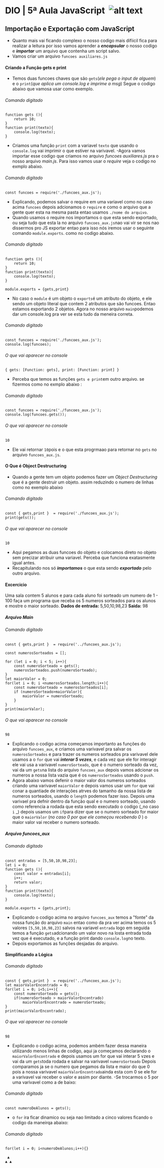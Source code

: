 # DIO | 5ª Aula JavaScript  ![alt text](https://i.imgur.com/Y9owhBX.png, 'it works like magic')

## Importação e Exportação com JavaScript
- Quanto mais vai ficando complexo o nosso codigo mais difiicil fica para realizar a leitura por isso vamos aprender a _**encapsular**_ o nosso codigo e _**importar**_ um arquivo que contenha um script salvo. 
- Vamos criar um arquivo `funcoes auxiliares.js`
#### Criando a Função gets e print
- Temos duas funcoes chaves que são `gets`(_ele pega o input de alguem_) e o `print`(_que aplica um console.log e imprime a msg_)
Segue o codigo abaixo que vamosa usar como exemplo.
###### Comando digitado
```
function gets (){
    return 10;
}
function print(texto){
    console.log(texto);
}
```
- Criamos uma função `print` com a variavel `texto` que usando o `console.log` vai imprimir o que estiver na varivavel.
-Agora vamos importar esse codigo que criamos no arquivo _funcoes auxiliares.js_  pra o nosso arquivo _main.js_.
Para isso vamos usar o _require_ veja o codigo no exmplo abaixo.
###### Comando digitado
```
const funcoes = require('./funcoes_aux.js');
```
- Explicando, podemos salvar o require em uma variavel como no caso acima `funcoes` depois adcionamos o `require` e como o arquivo que a gente quer esta na mesma pasta entao usamos `./nome do arquivo`.
- Quando usamos o require nos importamos o que esta sendo exportado, ou seja tudo que esta la no arquivo `funcoes_aux.js`nao vai vir se nos nao dissermos pro JS exportar entao para isso nós iremos usar o seguinte comando `module.exports`. como no codigo abaixo.
###### Comando digitado
```
function gets (){
    return 10;
}
function print(texto){
    console.log(texto);
}

module.exports = {gets,print}
```
- No caso o `module` é um objeto o `exports`é um atributo do objeto, e ele sendo um objeto literal que contem 2 atributos que são funcoes.
Entao estamos exportando 2 objetos. Agora no nosso arquivo `main`podemos dar um console.log pra ver se esta tudo da meneira correta.
###### Comando digitado
```
const funcoes = require('./funcoes_aux.js');
console.log(funcoes);

```
###### O que vai aparecer no console
```
{ gets: [Function: gets], print: [Function: print] }
```
- Perceba que temos as funções `gets e print`em outro arquivo. se fizermos como no exmplo abaixo :
###### Comando digitado
```
const funcoes = require('./funcoes_aux.js');
console.log(funcoes.gets());

```
###### O que vai aparecer no console
```
10
```
- Ele vai retornar `10`pois e o que esta progrmaao para retornar no `gets` no arquivo `funcoes_aux.js`.
#### O Que é Object Destructuring
 - Quando a gente tem um objeto podemos fazer um _Object Destructuring_ que é a gente destruir um objeto.
 assim reduzindo o numero de linhas como no exemplo abaixo 
 ###### Comando digitado
```
const { gets,print }  = require('./funcoes_aux.js');
print(gets());
```
###### O que vai aparecer no console
```
10
```
- Aqui pegamos as duas funcoes do objeto e colocamos direto no objeto sem precizar atribuir uma variavel.
Perceba que funciona exatasmente igual antes.
- Recapitulando nos só _**importamos**_ o que esta sendo _**exportado**_ pelo outro arquivo.
#### Excercicio
  Uma sala contem 5 alunos e para cada  aluno foi sorteado um numero de 
 1 - 100 
faça um programa que receba os 5 numeros  sorteados para os alunos e mostre 
o maior sorteado.
**Dados de entrada:**
5,50,10,98,23
**Saida:** 98
##### _**Arquivo Main**_
###### Comando digitado
```
const { gets,print }  = require('../funcoes_aux.js');

const numerosSorteados = [];

for (let i = 0; i < 5; i++){
    const numeroSorteado = gets();
    numerosSorteados.push(numeroSorteado);
}
let maiorValor = 0;
for(let i = 0; i <numerosSorteados.length;i++){
    const numeroSorteado = numerosSorteados[i];
    if (numeroSorteado>maiorValor){
        maiorValor = numeroSorteado;
    }
}
print(maiorValor);
```
###### O que vai aparecer no console
```
98
```
- Explicando o codigo acima começamos importanto as funções do arquivo `funcoes_aux`, e criamos uma varivavel pra salvar os `numerosSorteados` e para trazer os numeros sorteados pra varivavel dele usamos a o `for` que vai **_interar 5 vezes_**, e cada vez que ele for interagir ele vai usa a varivavel `numeroSorteado`, que é o numero sorteado da vez, vai da um `gets`na lista do arquivo `funcoes_aux` depois vamos adcionar os numeros a nossa lista vazia que é os `numerosSorteados` usando o `push`.
- Agora abaixo vamos defenir o maior valor dos numeros sorteados criando uma varivavel `maiorValor` e depois vamos usar um `for` que vai conar a quantiade de interações atrves do tamanho da nossa lista de numeros sorteados, usando o `length` podemos fazer isso.
Depois uma varivael pra defnir dentro da função qual e o numero sorteado, usando como referencia a rodada que esta sendo executado o codigo (_no caso `i` _) depois usamos um `if`para dizer que se o numero sorteado for maior que o `maiorValor` (_no caso 0 por que ele começou recebendo 0_ ) o maior valor vai receber o numero sorteado.
##### _**Arquivo funcoes_aux**_
###### Comando digitado
```
const entradas = [5,50,10,98,23];
let i = 0;
function gets (){
    const valor = entradas[i];
    i++;
    return valor;
}
function print(texto){
    console.log(texto);
}

module.exports = {gets,print};
```
- Explicando o codigo acima no arquivo `funcoes_aux` temos a "fonte" da nossa função do arquivo `main` entao como da pra ver acima temos os 5 valores `[5,50,10,98,23]` salvos na variavel `entrada` logo em seguida temos a função `gets`adcionando um valor novo na losta entrada toda vez que é executado, e a função print dando `console.log`no texto.
- Depois exportamos as funções desjadas do arquivo.

#### Simplificando a Lógica
###### Comando digitado
```
const { gets,print }  = require('../funcoes_aux.js');
let maiorValorEncontrado = 0;
for(let i = 0; i<5;i++){
    const numeroSorteado = gets();
    if(numeroSorteado > maiorValorEncontrado)
        maiorValorEncontrado = numeroSorteado;
}
print(maiorValorEncontrado);
```
###### O que vai aparecer no console
```
98
```
- Explicando o codigo acima, podemos ambém fazer dessa maneira utilizando menos linhas de codigo, aqui ja começamos declarando o `maiorValorEncontrado` e depois usamos um for que vai interar 5 vzes e vai da um `gets`toda rodada e salvar na varivavel `numeroSorteado`
Depois comparamos ja se o numero que pegamos da lista e maior do que 0 pois a nossa varivavel `maiorValorEncontrado`ainda esta com 0 se ele for a varivavel vai receber o valor e assim por diante.
-Se trocarmos o 5 por uma varivavel como a de baixo:
###### Comando digitado
```
const numeroDeAlunos = gets();
```
- o `for` ira ficar dinamico ou seja nao limitado a cinco valores ficando o codigo da maneirqa abaixo: 
###### Comando digitado
```
for(let i = 0; i<numeroDeAlunos;i++){}
```

```
 ▲ 
▲ ▲ 
```
